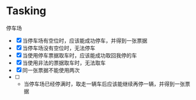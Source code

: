 # Tasking

停车场

- [x] 当停车场有空位时，应该能成功停车，并得到一张票据
- [x] 当停车场没有空位时，无法停车
- [x] 当使用停车票据取车时，应该能成功取回我停的车
- [x] 当使用非法的票据取车时，无法取车
- [x] 同一张票据不能使用两次
- [ ] + 当停车场已经停满时，取走一辆车后应该能继续再停一辆，并得到一张票据

